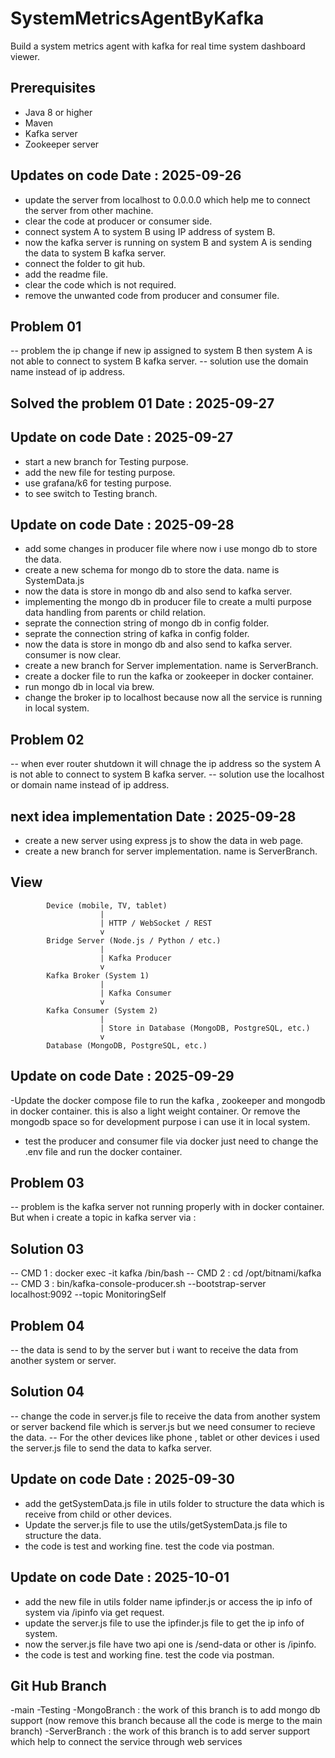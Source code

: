 # SystemMetricsAgentByKafka

Build a system metrics agent with kafka for real time system dashboard viewer.

## Prerequisites

- Java 8 or higher
- Maven
- Kafka server
- Zookeeper server  

## Updates on code Date : 2025-09-26

- update the server from localhost to 0.0.0.0 which help me to connect the server from other machine.
- clear the code at producer or consumer side.
- connect system A to system B using IP address of system B.
- now the kafka server is running on system B and system A is sending the data to system B kafka server.
- connect the folder to git hub.
- add the readme file.
- clear the code which is not required.
- remove the unwanted code from producer and consumer file.

## Problem 01

-- problem the ip change if new ip assigned to system B then system A is not able to connect to system B kafka server.
-- solution use the domain name instead of ip address.

## Solved the problem 01 Date : 2025-09-27

## Update on code Date : 2025-09-27

- start a new branch for Testing purpose.
- add the new file for testing purpose.
- use grafana/k6 for testing purpose.
- to see switch to Testing branch.

## Update on code Date : 2025-09-28

- add some changes in producer file where now i use mongo db to store the data.
- create a new schema for mongo db to store the data. name is SystemData.js
- now the data is store in mongo db and also send to kafka server.
- implementing the mongo db in producer file to create a multi purpose data handling from parents or child relation.
- seprate the connection string of mongo db in config folder.
- seprate the connection string of kafka in config folder.
- now the data is store in mongo db and also send to kafka server. consumer is now clear.
- create a new branch for Server implementation. name is ServerBranch.
- create a docker file to run the kafka or zookeeper in docker container.
- run mongo db in local via brew.
- change the broker ip to localhost because now all the service is running in local system.

## Problem 02

-- when ever router shutdown it will chnage the ip address so the system A is not able to connect to system B kafka server.
-- solution use the localhost or domain name instead of ip address.

## next idea implementation Date : 2025-09-28

- create a new server using express js to show the data in web page.
- create a new branch for server implementation. name is ServerBranch.

## View

            Device (mobile, TV, tablet)
                        |
                        | HTTP / WebSocket / REST
                        v
            Bridge Server (Node.js / Python / etc.)
                        |
                        | Kafka Producer
                        v
            Kafka Broker (System 1)
                        |
                        | Kafka Consumer
                        v
            Kafka Consumer (System 2)
                        |
                        | Store in Database (MongoDB, PostgreSQL, etc.)
                        v
            Database (MongoDB, PostgreSQL, etc.)

## Update on code Date : 2025-09-29

-Update the docker compose file to run the kafka , zookeeper and mongodb in docker container. this is also a light weight container. Or remove the mongodb space so for development purpose i can use it in local system.

- test the producer and consumer file via docker just need to change the .env file and run the docker container.

## Problem 03

-- problem is the kafka server not running properly with in docker container. But when i create a topic in kafka server via :

## Solution 03

-- CMD 1 : docker exec -it kafka /bin/bash
-- CMD 2 : cd /opt/bitnami/kafka
-- CMD 3 : bin/kafka-console-producer.sh --bootstrap-server localhost:9092 --topic MonitoringSelf

## Problem 04

-- the data is send to by the server but i want to receive the data from another system or server.

## Solution 04

-- change the code in server.js file to receive the data from another system or server backend file which is server.js but we need consumer to recieve the data.
-- For the other devices like phone , tablet or other devices i used the server.js file to send the data to kafka server.

## Update on code Date : 2025-09-30

- add the getSystemData.js file in utils folder to structure the data which is receive from child or other devices.
- Update the server.js file to use the utils/getSystemData.js file to structure the data.
- the code is test and working fine. test the code via postman.

## Update on code Date : 2025-10-01

- add the new file in utils folder name ipfinder.js or access the ip info of system via /ipinfo via get request.
- update the server.js file to use the ipfinder.js file to get the ip info of system.
- now the server.js file have two api one is /send-data or other is /ipinfo.
- the code is test and working fine. test the code via postman.

## Git Hub Branch

-main
-Testing
-MongoBranch : the work of this branch is to add mongo db support (now remove this branch because all the code is merge to the main branch)
-ServerBranch : the work of this branch is to add server support which help to connect the service through web services
